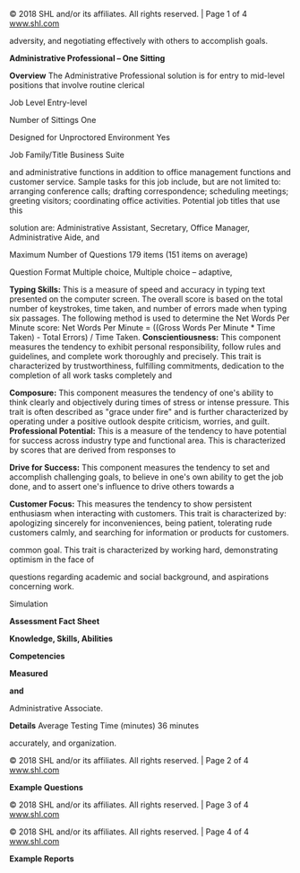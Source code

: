 © 2018 SHL and/or its affiliates. All rights reserved. | Page 1 of 4 www.shl.com

adversity, and negotiating effectively with others to accomplish goals.

**Administrative Professional – One Sitting**

**Overview** The Administrative Professional solution is for entry to mid-level positions that involve routine clerical

Job Level Entry-level

Number of Sittings One

Designed for Unproctored Environment Yes

Job Family/Title Business Suite

and administrative functions in addition to office management functions and customer service. Sample tasks for this job include, but are not limited to: arranging conference calls; drafting correspondence; scheduling meetings; greeting visitors; coordinating office activities. Potential job titles that use this

solution are: Administrative Assistant, Secretary, Office Manager, Administrative Aide, and

Maximum Number of Questions 179 items (151 items on average)

Question Format Multiple choice, Multiple choice – adaptive,

**Typing Skills:** This is a measure of speed and accuracy in typing text presented on the computer screen. The overall score is based on the total number of keystrokes, time taken, and number of errors made when typing six passages. The following method is used to determine the Net Words Per Minute score: Net Words Per Minute = ((Gross Words Per Minute \* Time Taken) - Total Errors) / Time Taken. **Conscientiousness:** This component measures the tendency to exhibit personal responsibility, follow rules and guidelines, and complete work thoroughly and precisely. This trait is characterized by trustworthiness, fulfilling commitments, dedication to the completion of all work tasks completely and

**Composure:** This component measures the tendency of one's ability to think clearly and objectively during times of stress or intense pressure. This trait is often described as "grace under fire" and is further characterized by operating under a positive outlook despite criticism, worries, and guilt. **Professional Potential:** This is a measure of the tendency to have potential for success across industry type and functional area. This is characterized by scores that are derived from responses to

**Drive for Success:** This component measures the tendency to set and accomplish challenging goals, to believe in one's own ability to get the job done, and to assert one's influence to drive others towards a

**Customer Focus:** This measures the tendency to show persistent enthusiasm when interacting with customers. This trait is characterized by: apologizing sincerely for inconveniences, being patient, tolerating rude customers calmly, and searching for information or products for customers.

common goal. This trait is characterized by working hard, demonstrating optimism in the face of

questions regarding academic and social background, and aspirations concerning work.

Simulation

**Assessment Fact Sheet**

**Knowledge, Skills, Abilities** 

**Competencies** 

**Measured**

**and** 

Administrative Associate.

**Details** Average Testing Time (minutes) 36 minutes

accurately, and organization.

© 2018 SHL and/or its affiliates. All rights reserved. | Page 2 of 4 www.shl.com

**Example Questions**

© 2018 SHL and/or its affiliates. All rights reserved. | Page 3 of 4 www.shl.com

© 2018 SHL and/or its affiliates. All rights reserved. | Page 4 of 4 www.shl.com

**Example Reports**